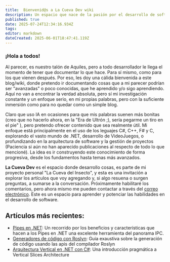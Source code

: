 ```yaml
---
title:  Bienvenid@s a La Cueva Dev wiki
description: Un espacio que nace de la pasión por el desarrollo de software y de compartir lo aprendido
published: true
date: 2025-07-24T12:34:16.934Z
tags: 
editor: markdown
dateCreated: 2025-06-01T18:47:41.119Z
---
```


### ¡Hola a todos!
Al parecer, es nuestro talón de Aquiles, pero a todo desarrollador le llega el momento de tener que documentar lo que hace. Para sí mismo, como para los que vienen después. Por eso, les doy una cálida bienvenida a este blog/wiki, donde pretendo ir documentando cosas que a mi parecer podrían ser "avanzadas" o poco conocidas, que he aprendido y/o sigo aprendiendo. Aquí no van a encontrar la verdad absoluta, pero sí mi investigación constante y un enfoque serio, en mi propias palabras, pero con la suficiente inmersión como para no quedar como un simple blog.

Claro que uso IA en ocasiones para que mis palabras suenen más bonitas (creo que no hacerlo ahora, en la "Era de Ultrón ;), sería pegarme un tiro en el pie" ), pero pretendo ofrecer contenido que sea realmente útil.
Mi enfoque está principalmente en el uso de los leguajes C#, C++, F# y C, explorando el vasto mundo de .NET, desarrollo de VideoJuegos, o profundizando en la arquitectura de software y la gestión de proyectos (Paciencia si aún no han aparecido publicaciones al respecto de todo lo que mencioné). La idea es ir construyendo este conocimiento de forma progresiva, desde los fundamentos hasta temas más avanzados.

**La Cueva Dev** es el espacio donde desarrollo cosas, es parte de mi proyecto personal "La Cueva del Insecto", y esta es una invitación a explorar los artículos que voy agregando y, si algo resuena o surgen preguntas, a sumarse a la conversación. Próximamente habilitaré los comentarios, pero ahora mismo me pueden contactar a través del [correo electrónico](mailto:contacto@lacuevadelinsecto.dev?subject=Art%C3%ADculos%20de%20La%20Cueva%20del%20Insecto). Este es un espacio para aprender y potenciar las habilidades en el desarrollo de software.

## Artículos más recientes:

- [Pipes en .NET](/es/dotnet/ipc/pipes): Un recorrido por los beneficios y características que hacen a los Pipes en .NET una excelente herramienta del panorama IPC.
- [Generadores de código con Roslyn](/es/dotnet/roslyn/code-generators): Guia exaustiva sobre la generación de código usando las apis del compilador Roslyn
- [Arquitectura Vertical en .NET con C#](/es/dotnet/architecture/vertical-slices): Una introducción pragmática a Vertical Slices Architecture